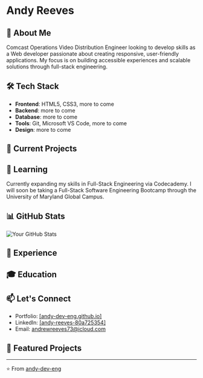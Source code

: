 # Andy Reeves

## 👋 About Me
Comcast Operations Video Distribution Engineer looking to  develop skills  as a Web developer passionate about creating responsive, user-friendly applications. My focus is on building accessible experiences and scalable solutions through full-stack engineering.

## 🛠️ Tech Stack
- **Frontend**: HTML5, CSS3, <!-- JavaScript (ES6+), React.js, Vue.js -->more to come
- **Backend**: <!-- Node.js, Express, Python, Django -->more to come
- **Database**: <!-- MongoDB, PostgreSQL, MySQL -->more to come
- **Tools**: Git, Microsoft VS Code, <!-- Docker, Webpack, npm -->more to come
- **Design**: <!-- Figma, Adobe XD --> more to come

## 🔭 Current Projects
<!-- 
- **[Project Name]** - A [brief description]. Built with [technologies used].
- **[Project Name]** - A [brief description]. Built with [technologies used].
-->

## 🌱 Learning
Currently expanding my skills in Full-Stack Engineering via Codecademy. I will soon be taking a Full-Stack Software Engineering Bootcamp through the University of Maryland Global Campus. 

## 📊 GitHub Stats
![Your GitHub Stats](https://github-readme-stats.vercel.app/api?username=andy-dev-eng&show_icons=true&theme=dark)

## 💼 Experience
<!--
- **[Company/Project Name]** - [Position] (YYYY - Present)
  - [Brief description of role and achievements]
- **[Company/Project Name]** - [Position] (YYYY - YYYY)
  - [Brief description of role and achievements]
-->

## 🎓 Education
<!-- 
- **[Degree]** in [Field] - [Institution] (YYYY)
-->

## 📫 Let's Connect
- Portfolio: [[andy-dev-eng.github.io]](https://andy-dev-eng.github.io/andy-dev-eng/)
- LinkedIn: [[andy-reeves-80a725354]](https://www.linkedin.com/in/andy-reeves-80a725354/)
- Email: andrewreeves73@icloud.com

## 🚀 Featured Projects

<!-- 
### [Project Name]
![Project Screenshot](link-to-screenshot)

[Brief description of the project, its purpose, and your role]

**Technologies used:** [List of technologies]

**Links:** [Live Demo](demo-link) | [Repository](repo-link)

### [Project Name]
![Project Screenshot](link-to-screenshot)

[Brief description of the project, its purpose, and your role]

**Technologies used:** [List of technologies]

**Links:** [Live Demo](demo-link) | [Repository](repo-link)

-->
---

⭐️ From [andy-dev-eng](https://github.com/andy-dev-eng)
